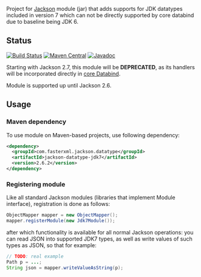 Project for [Jackson](https://github.com/FasterXML/jackson) module (jar)
that adds supports for JDK datatypes included in version 7 which can not be directly
supported by core databind due to baseline being JDK 6.


## Status

[![Build Status](https://travis-ci.org/FasterXML/jackson-datatype-jdk7.svg?branch=master)](https://travis-ci.org/FasterXML/jackson-datatype-jdk7)
[![Maven Central](https://maven-badges.herokuapp.com/maven-central/com.fasterxml.jackson.datatype/jackson-datatype-jdk7/badge.svg)](https://maven-badges.herokuapp.com/maven-central/com.fasterxml.jackson.datatype/jackson-datatype-jdk7/)
[![Javadoc](https://javadoc-emblem.rhcloud.com/doc/com.fasterxml.jackson.datatype/jackson-datatype-jdk7/badge.svg)](http://www.javadoc.io/doc/com.fasterxml.jackson.datatype/jackson-datatype-jdk7)

Starting with Jackson 2.7, this module will be **DEPRECATED**, as its handlers will be
incorporated directly in [core Databind](../../jackson-databind).

Module is supported up until Jackson 2.6.

## Usage

### Maven dependency

To use module on Maven-based projects, use following dependency:

```xml
<dependency>
  <groupId>com.fasterxml.jackson.datatype</groupId>
  <artifactId>jackson-datatype-jdk7</artifactId>
  <version>2.6.2</version>
</dependency>    
```

### Registering module

Like all standard Jackson modules (libraries that implement Module interface), registration is done as follows:

```java
ObjectMapper mapper = new ObjectMapper();
mapper.registerModule(new Jdk7Module());
```

after which functionality is available for all normal Jackson operations:
you can read JSON into supported JDK7 types, as well as write values of such types as JSON, so that for example:

```java
// TODO: real example
Path p = ...;
String json = mapper.writeValueAsString(p);
```
